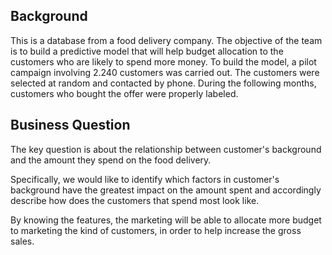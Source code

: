 ## Background

This is a database from a food delivery company. The objective of the team is to build a predictive model that will help budget allocation to the customers who are likely to spend more money. To build the model, a pilot campaign involving 2.240 customers was carried out. The customers were selected at random and contacted by phone. During the following months, customers who bought the offer were properly labeled. 

## Business Question

The key question is about the relationship between customer's background and the amount they spend on the food delivery.

Specifically, we would like to identify which factors in customer's background have the greatest impact on the amount spent and accordingly describe how does the customers that spend most look like. 

By knowing the features, the marketing will be able to allocate more budget to marketing the kind of customers, in order to help increase the gross sales.
